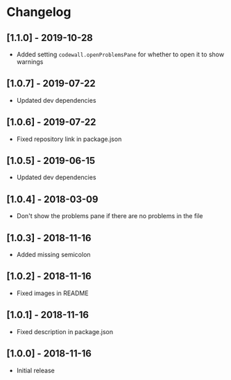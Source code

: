 # Changelog

## [1.1.0] - 2019-10-28
- Added setting `codewall.openProblemsPane` for whether to open it to show warnings

## [1.0.7] - 2019-07-22
- Updated dev dependencies

## [1.0.6] - 2019-07-22
- Fixed repository link in package.json

## [1.0.5] - 2019-06-15
- Updated dev dependencies

## [1.0.4] - 2018-03-09
- Don't show the problems pane if there are no problems in the file

## [1.0.3] - 2018-11-16
- Added missing semicolon

## [1.0.2] - 2018-11-16
- Fixed images in README

## [1.0.1] - 2018-11-16
- Fixed description in package.json

## [1.0.0] - 2018-11-16
- Initial release
